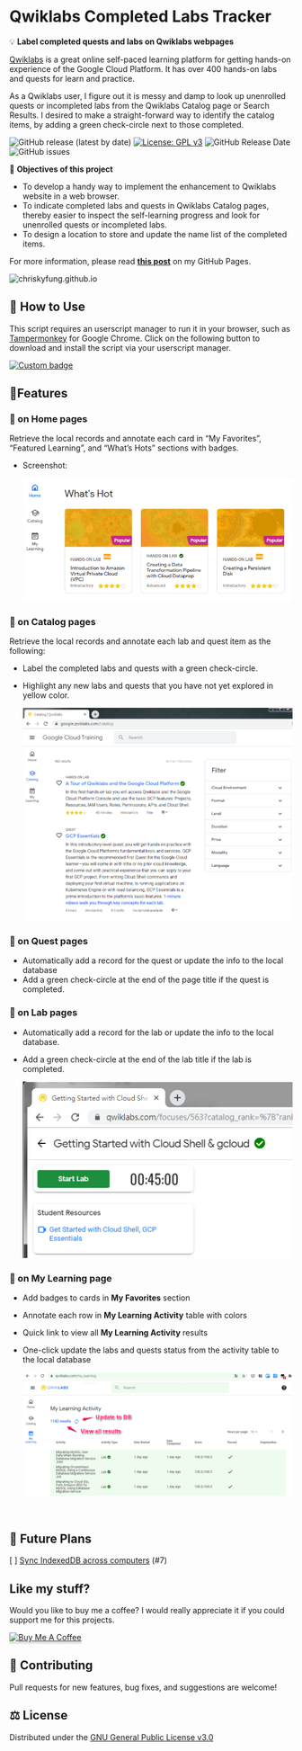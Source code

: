# Qwiklabs Completed Labs Tracker

💡 **Label completed quests and labs on Qwiklabs webpages**

[Qwiklabs](https://www.qwiklabs.com) is a great online self-paced learning platform for getting hands-on experience of the Google Cloud Platform. It has over 400 hands-on labs and quests for learn and practice.

As a Qwiklabs user, I figure out it is messy and damp to look up unenrolled quests or incompleted labs from the Qwiklabs Catalog page or Search Results. I desired to make a straight-forward way to identify the catalog items, by adding a green check-circle next to those completed.

![GitHub release (latest by date)](https://img.shields.io/github/v/release/chriskyfung/qwiklabs-completed-labs-tracker) [![License: GPL v3](https://img.shields.io/badge/License-GPLv3-blue.svg)](https://www.gnu.org/licenses/gpl-3.0) ![GitHub Release Date
](https://img.shields.io/github/release-date/chriskyfung/qwiklabs-completed-labs-tracker) ![GitHub issues
](https://img.shields.io/github/issues-raw/chriskyfung/qwiklabs-completed-labs-tracker)

🎯 **Objectives of this project**

- To develop a handy way to implement the enhancement to Qwiklabs website in a web browser.
- To indicate completed labs and quests in Qwiklabs Catalog pages, thereby easier to inspect the self-learning progress and look for unenrolled quests or incompleted labs.
- To design a location to store and update the name list of the completed items.

For more information, please read [**this post**](https://chriskyfung.github.io/blog/qwiklabs/Qwiklabs-User-Tips-for-Learning_Google_Cloud_Platform) on my GitHub Pages.

 ![chriskyfung.github.io](https://img.shields.io/website?down_message=offline&up_message=online&url=https%3A%2F%2Fchriskyfung.github.io%2Fblog%2Fqwiklabs%2Fuserscript-for-labelling-completed-qwiklabs)
## 🛴 How to Use

This script requires an userscript manager to run it in your browser, such as [Tampermonkey](https://chrome.google.com/webstore/detail/tampermonkey/dhdgffkkebhmkfjojejmpbldmpobfkfo) for Google Chrome. Click on the following button to download and install the script via your userscript manager.

[![Custom badge](https://img.shields.io/badge/-Install%20Script-brightgreen?color=green&logo=tampermonkey&style=for-the-badge)](https://github.com/chriskyfung/qwiklabs-completed-labs-tracker/raw/master/qwiklabs-explorer.user.js)

## 🎠Features

### 🌈 on Home pages

Retrieve the local records and annotate each card in “My Favorites”, “Featured Learning”, and “What’s Hots” sections with badges.

- Screenshot:

  ![badges added to What's Hot cards](/screenshots/qwiklabs-complete-indicator-home-hots.png)

### 🌈 on Catalog pages

Retrieve the local records and annotate each lab and quest item as the following:

- Label the completed labs and quests with a green check-circle.
- Highlight any new labs and quests that you have not yet explored in yellow color.

  ![Screenshot of a Catalog page](/demo-image.png)

### 🌈 on Quest pages

- Automatically add a record for the quest or update the info to the local database
- Add a green check-circle at the end of the page title if the quest is completed.

### 🌈 on Lab pages

- Automatically add a record for the lab or update the info to the local database.
- Add a green check-circle at the end of the lab title if the lab is completed.

  ![Screenshot of a Lab header](/demo-image2.png)

### 🌈 on My Learning page

- Add badges to cards in **My Favorites** section
- Annotate each row in **My Learning Activity** table with colors
- Quick link to view all **My Learning Activity** results
- One-click update the labs and quests status from the activity table to the local database

  ![Quick link and batch update My Learning Activity to database](/screenshots/my-qwiklabs-learning-activity-tracker-v0.5.4.png)

<br>

## 👀 Future Plans

[ ] [Sync IndexedDB across computers](https://github.com/chriskyfung/qwiklabs-completed-labs-tracker/issues/7) (#7)

## Like my stuff?

Would you like to buy me a coffee? I would really appreciate it if you could support me for this projects.

<a href="https://www.buymeacoffee.com/chrisfungky"><img src="https://www.buymeacoffee.com/assets/img/custom_images/orange_img.png" alt="Buy Me A Coffee" style="height: 41px !important;width: 174px !important;box-shadow: 0px 3px 2px 0px rgba(190, 190, 190, 0.5) !important;-webkit-box-shadow: 0px 3px 2px 0px rgba(190, 190, 190, 0.5) !important;" target="_blank"></a>

## 🤝 Contributing

Pull requests for new features, bug fixes, and suggestions are welcome!

## ⚖ License

Distributed under the [GNU General Public License v3.0](LICENSE)
